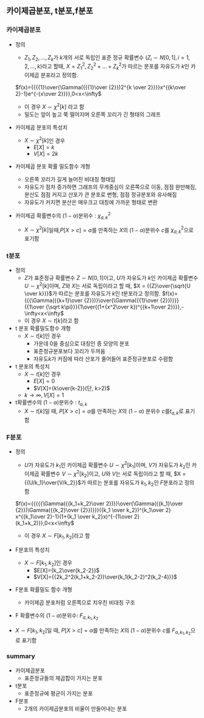 ## 카이제곱분포, t분포,f분포
### 카이제곱분포
- 정의
  - $Z_1,Z_2,...,Z_k$가 $k$개의 서로 독립인 표준 정규 확률변수 $(Z_i\sim N[0,1],i=1,2,...,k)$라고 할때, $X={Z_1}^2,{Z_2}^2+...+{Z_k}^2$가 따르는 분포를 자유도가 $k$인 카이제곱 분포라고 정의함.
  
  $f(x)={{{{1}\over{\Gamma({{{1}\over {2}})2^{k \over 2}}}}x^{{k\over 2}-1}e^{-{x\over 2}}}},0<x<\infty$

   - 이 경우 $X \sim \chi^2[k]$ 라고 함
   - 밀도는 앞이 높고 쭉 떨어지며 오른쪽 꼬리가 긴 형태의 그래프
- 카이제곱 분포의 특성치
  -  $X \sim \chi^2[k]$인 경우
     -  $E[X]= k$
     -  $V[X]=2k$
- 카이제곱 분포 확률 밀도함수 개형
  - 오른쪽 꼬리가 길게 늘어진 비대칭 형태임
  - 자유도가 점차 증가하면 그래프의 무게중심이 오른쪽으로 이동, 점점 완만해짐, 분산도 점점 커지고 산포가 큰 분포로 변형, 점점 정규분포와 유사해짐
  - 자유도가 커지면 분산은 매우크고 대칭에 가까운 형태로 변환
- 카이제곱 확률변수의 $(1-\alpha)$분위수 : $\chi^2_{a,k}$
  - $X \sim \chi^2[k]$일때,$P[X>c]=\alpha$를 만족하는 $X$의 $(1-\alpha)$분위수 $c$를 $\chi^2_{a,k}$으로 표기함
### t분포
- 정의
  - $Z$가 표준정규 확률변수 $Z\sim N[0,1]$이고, $U$가 자유도가 $k$인 카이제곱 확률변수 $U\sim\chi^2[k]$이며, $Z$와 $X$는 서로 독립이라고 할 때, $X = {{Z}\over{\sqrt{U \over k}}}$가 따르는 분포를 자유도가 $k$인 $t$분포라고 정의함.
 $f(x)={{{\Gamma({{k+1}\over {2}})}\over{\Gamma({{1}\over {2}})}}}{{1\over {\sqrt k\pi}}}{1\over{(1+{x^2\over k})^{{k+1\over 2}}}},-\infty<x<\infty$
  - 이 경우 $X \sim t[k]$라고 함
- t 분포 확률밀도함수 개형
  - $X \sim t[k]$인 경우
    - 가운데 0을 중심으로 대칭인 종 모양의 분포
    - 표준정규분포보다 꼬리가 두꺼움
    - 자유도$k$가 커짐에 따라 산포가 줄어들어 표준정규분포로 수렴함
- t 분포의 특성치
  - $X \sim t[k]$인 경우
    - $E[X]=0$
    - $V[X]={k\over{k-2}}(단, k>2)$
  - $k \rightarrow \infty, V[X]=1$
-  t확률변수의 $(1-\alpha)$분위수 : $t_{a,k}$
   -  $X \sim t[k]$일 때, $P[X>c]= \alpha$를 만족하는 $X$의 $(1-\alpha)$ 분위수 $c$를$t_{a,k}$로 표기함
### F분포
- 정의 
  - $U$가 자유도가 $k_1$인 카이제곱 확률변수 $U \sim \chi^2[k_1]$이며, $V$가 자유도가 $k_2$인 카이제곱 확률변수 $V \sim \chi^2[k_2]$이고, $U$와 $V$는 서로 독립이라고 할 때, $X = {{U/k_1}\over{V/k_2}}$가 따르는 분포를 자유도가 $k_1,k_2$인 $F$분포라고 정의함

  $f(x)={{{{{\Gamma({{k_1+k_2}\over 2})}}\over{\Gamma({{k_1}\over {2}})\Gamma({{k_2}\over {2}})}}}({k_1 \over k_2})^{k_1\over 2} x^{{k_1\over 2}-1}(1+{k_1 \over k_2}x)^{-{1\over 2}(k_1+k_2)}},0<x<\infty$
  - 이 경우 $X\sim F[k_1,k_2]$라고 함
- F분포의 특성치
  - $X\sim F[k_1,k_2]$인 경우
    - $E[X]={k_2\over{k_2-2}}$
    - $V[X]={{2k_2^2(k_1+k_2-2)}\over{k_1(k_2-2)^2(k_2-4)}}$
- F분포 확률밀도 함수 개형
  - 카이제곱 분포처럼 오른쪽으로 치우친 비대칭 구조
- F 확률변수의 $(1-\alpha)$분위수: $F_{a,k_1,k_2}$
- $X\sim F[k_1,k_2]$일 때, $P[X>c]=\alpha$를 만족하는 $X$의 $(1-\alpha)$분위수 $c$를 $F_{a,k_1,k_2}$으로 표기함
### summary
- 카이제곱분포
  - 표준정규들의 제곱합이 가지는 분포
- t분포 
  - 표준정규에 평균이 가지는 분포
- F분포
  - 2개의 카이제곱분포의 비율이 만들어내는 분포